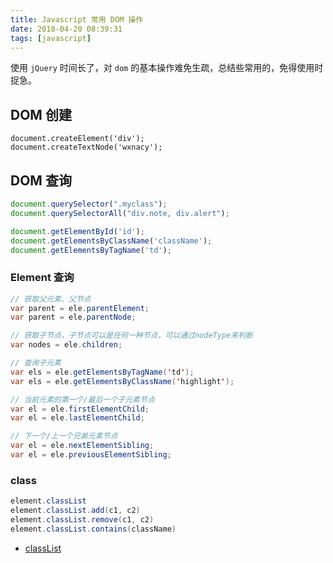 ```yaml
---
title: Javascript 常用 DOM 操作
date: 2018-04-20 08:39:31
tags: [javascript]
---
```


使用 `jQuery` 时间长了，对 `dom` 的基本操作难免生疏，总结些常用的，免得使用时捉急。
<!-- more --><!-- toc -->
## DOM 创建

```vim
document.createElement('div');
document.createTextNode('wxnacy');
```

## DOM 查询

```javascript
document.querySelector(".myclass");
document.querySelectorAll("div.note, div.alert");

document.getElementById('id');
document.getElementsByClassName('className');
document.getElementsByTagName('td');
```

### Element 查询

```java
// 获取父元素、父节点
var parent = ele.parentElement;
var parent = ele.parentNode;

// 获取子节点，子节点可以是任何一种节点，可以通过nodeType来判断
var nodes = ele.children;

// 查询子元素
var els = ele.getElementsByTagName('td');
var els = ele.getElementsByClassName('highlight');

// 当前元素的第一个/最后一个子元素节点
var el = ele.firstElementChild;
var el = ele.lastElementChild;

// 下一个/上一个兄弟元素节点
var el = ele.nextElementSibling;
var el = ele.previousElementSibling;
```

### class
```java
element.classList
element.classList.add(c1, c2)
element.classList.remove(c1, c2)
element.classList.contains(className)
```

- [classList](http://www.runoob.com/jsref/prop-element-classlist.html)

